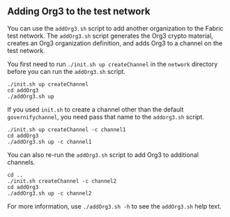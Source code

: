 ## Adding Org3 to the test network

You can use the `addOrg3.sh` script to add another organization to the Fabric test network. The `addOrg3.sh` script generates the Org3 crypto material, creates an Org3 organization definition, and adds Org3 to a channel on the test network.

You first need to run `./init.sh up createChannel` in the `network` directory before you can run the `addOrg3.sh` script.

```
./init.sh up createChannel
cd addOrg3
./addOrg3.sh up
```

If you used `init.sh` to create a channel other than the default `governifychannel`, you need pass that name to the `addorg3.sh` script.
```
./init.sh up createChannel -c channel1
cd addOrg3
./addOrg3.sh up -c channel1
```

You can also re-run the `addOrg3.sh` script to add Org3 to additional channels.
```
cd ..
./init.sh createChannel -c channel2
cd addOrg3
./addOrg3.sh up -c channel2
```

For more information, use `./addOrg3.sh -h` to see the `addOrg3.sh` help text.
